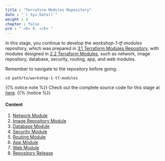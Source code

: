 ```yaml
---
title : "Terraform Modules Repository"
date : "`r Sys.Date()`"
weight : 4
chapter : false
pre : " <b> 4. </b> "
---
```


In this stage, you continue to develop the *workshop-1-tf-modules* repository, which was prepared in [3.1 Terraform Modules Repository](../../3-preparation/1-terraform-modules-repository/), with modules designed in [2.2 Terraform Modules](../2-high-level-design/2-terraform-modules/), such as network, image repository, database, security, routing, app, and web modules.

Remember to navigate to the repository before going.

```git
cd path/to/workshop-1-tf-modules
```

{{% notice note %}}
Check out the complete source code for this stage at [here](https://github.com/Definitely-not-AWS-Workshops/workshop-1-tf-modules).
{{% /notice %}}

#### Content

1. [Network Module](1-network-module)
2. [Image Repository Module](2-image-repository-module)
3. [Database Module](3-database-module)
4. [Security Module](4-security-module)
5. [Routing Module](5-routing-module)
6. [App Module](6-app-module)
8. [Web Module](7-web-module)
9. [Repository Release](8-repository-release)
<!-- need to remove parenthesis for path in Hugo 0.88.1 for Windows-->